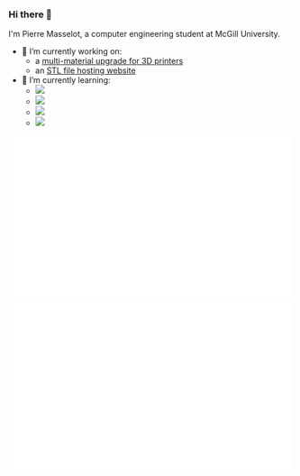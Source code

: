 ### Hi there 👋

I'm Pierre Masselot, a computer engineering student at McGill University.

- 🔭 I’m currently working on: 
   - a [multi-material upgrade for 3D printers](https://github.com/PierreMasselot1/Material-Switching-Unit)
    - an [STL file hosting website](https://github.com/PierreMasselot1/STLstuff)
- 🌱 I’m currently learning:
    - ![](https://img.shields.io/badge/PostgreSQL-316192?style=for-the-badge&logo=postgresql&logoColor=white)
    - ![](https://img.shields.io/badge/Express.js-000000?style=for-the-badge&logo=express&logoColor=white)
    - ![](https://img.shields.io/badge/Node.js-339933?style=for-the-badge&logo=nodedotjs&logoColor=white)
    - ![](https://img.shields.io/badge/-ReactJs-61DAFB?logo=react)

![](https://github.com/PierreMasselot1/githubstats/blob/master/generated/overview.svg)
![](https://github.com/PierreMasselot1/githubstats/blob/master/generated/languages.svg)
